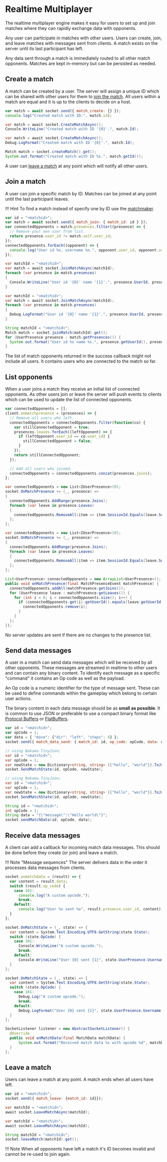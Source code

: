 # Realtime Multiplayer

The realtime multiplayer engine makes it easy for users to set up and join matches where they can rapidly exchange data with opponents.

Any user can participate in matches with other users. Users can create, join, and leave matches with messages sent from clients. A match exists on the server until its last participant has left.

Any data sent through a match is immediately routed to all other match opponents. Matches are kept in-memory but can be persisted as needed.

## Create a match

A match can be created by a user. The server will assign a unique ID which can be shared with other users for them to [join the match](#join-a-match). All users within a match are equal and it is up to the clients to decide on a host.

```js fct_label="JavaScript"
var match = await socket.send({ match_create: {} });
console.log("Created match with ID:", match.id);
```

```csharp fct_label=".NET"
var match = await socket.CreateMatchAsync();
Console.WriteLine("Created match with ID '{0}'.", match.Id);
```

```csharp fct_label="Unity"
var match = await socket.CreateMatchAsync();
Debug.LogFormat("Created match with ID '{0}'.", match.Id);
```

```java fct_label="Java"
Match match = socket.createMatch().get();
System.out.format("Created match with ID %s.", match.getId());
```

A user can [leave a match](#leave-a-match) at any point which will notify all other users.

## Join a match

A user can join a specific match by ID. Matches can be joined at any point until the last participant leaves.

!!! Hint
    To find a match instead of specify one by ID use the [matchmaker](gameplay-matchmaker.md).

```js fct_label="JavaScript"
var id = "<matchid>";
var match = await socket.send({ match_join: { match_id: id } });
var connectedOpponents = match.presences.filter((presence) => {
  // Remove your own user from list.
  return presence.user_id != match.self.user_id;
});
connectedOpponents.forEach((opponent) => {
  console.log("User id %o, username %o.", opponent.user_id, opponent.username);
});
```

```csharp fct_label=".NET"
var matchId = "<matchid>";
var match = await socket.JoinMatchAsync(matchId);
foreach (var presence in match.presences)
{
  Console.WriteLine("User id '{0}' name '{1}'.", presence.UserId, presence.Username);
}
```

```csharp fct_label="Unity"
var matchId = "<matchid>";
var match = await socket.JoinMatchAsync(matchId);
foreach (var presence in match.presences)
{
  Debug.LogFormat("User id '{0}' name '{1}'.", presence.UserId, presence.Username);
}
```

```java fct_label="Java"
String matchId = "<matchid>";
Match match = socket.joinMatch(matchId).get();
for (UserPresence presence : match.getPresences()) {
  System.out.format("User id %s name %s.", presence.getUserId(), presence.getUsername());
}
```

The list of match opponents returned in the success callback might not include all users. It contains users who are connected to the match so far.

## List opponents

When a user joins a match they receive an initial list of connected opponents. As other users join or leave the server will push events to clients which can be used to update the list of connected opponents.

```js fct_label="JavaScript"
var connectedOpponents = [];
client.onmatchpresence = (presences) => {
  // Remove all users who left.
  connectedOpponents = connectedOpponents.filter(function(co) {
    var stillConnectedOpponent = true;
    presences.leaves.forEach((leftOpponent) => {
      if (leftOpponent.user_id == co.user_id) {
        stillConnectedOpponent = false;
      }
    });
    return stillConnectedOpponent;
  });

  // Add all users who joined.
  connectedOpponents = connectedOpponents.concat(presences.joins);
};
```

```csharp fct_label=".NET"
var connectedOpponents = new List<IUserPresence>(0);
socket.OnMatchPresence += (_, presence) =>
{
  connectedOpponents.AddRange(presence.Joins);
  foreach (var leave in presence.Leaves)
  {
    connectedOpponents.RemoveAll(item => item.SessionId.Equals(leave.SessionId));
  };
};
```

```csharp fct_label="Unity"
var connectedOpponents = new List<IUserPresence>(0);
socket.OnMatchPresence += (_, presence) =>
{
  connectedOpponents.AddRange(presence.Joins);
  foreach (var leave in presence.Leaves)
  {
    connectedOpponents.RemoveAll(item => item.SessionId.Equals(leave.SessionId));
  };
};
```

```java fct_label="Java"
List<UserPresence> connectedOpponents = new ArrayList<UserPresence>();
public void onMatchPresence(final MatchPresenceEvent matchPresence) {
  connectedOpponents.addAll(matchPresence.getJoins());
  for (UserPresence leave : matchPresence.getLeaves()) {
    for (int i = 0; i < connectedOpponents.size(); i++) {
      if (connectedOpponents.get(i).getUserId().equals(leave.getUserId())) {
        connectedOpponents.remove(i);
      }
    }
  };
});
```

No server updates are sent if there are no changes to the presence list.

## Send data messages

A user in a match can send data messages which will be received by all other opponents. These messages are streamed in realtime to other users and can contain any binary content. To identify each message as a specific "command" it contains an Op code as well as the payload.

An Op code is a numeric identifier for the type of message sent. These can be used to define commands within the gameplay which belong to certain user actions.

The binary content in each data message should be as __small as possible__. It is common to use JSON or preferable to use a compact binary format like <a href="https://developers.google.com/protocol-buffers/" target="\_blank">Protocol Buffers</a> or <a href="https://google.github.io/flatbuffers/" target="\_blank">FlatBuffers</a>.

```js fct_label="JavaScript"
var id = "<matchid>";
var opCode = 1;
var data = { "move": {"dir": "left", "steps": 4} };
socket.send({ match_data_send: { match_id: id, op_code: opCode, data: data } });
```

```csharp fct_label=".NET"
// using Nakama.TinyJson;
var id = "<matchid>";
var opCode = 1;
var newState = new Dictionary<string, string> {{"hello", "world"}}.ToJson();
socket.SendMatchState(id, opCode, newState);
```

```csharp fct_label="Unity"
// using Nakama.TinyJson;
var id = "<matchid>";
var opCode = 1;
var newState = new Dictionary<string, string> {{"hello", "world"}}.ToJson();
socket.SendMatchState(id, opCode, newState);
```

```java fct_label="Java"
String id = "<matchid>";
int opCode = 1;
String data = "{\"message\":\"Hello world\"}";
socket.sendMatchData(id, opCode, data);
```

## Receive data messages

A client can add a callback for incoming match data messages. This should be done before they create (or join) and leave a match.

!!! Note "Message sequences"
    The server delivers data in the order it processes data messages from clients.

```js fct_label="JavaScript"
socket.onmatchdata = (result) => {
  var content = result.data;
  switch (result.op_code) {
    case 101:
      console.log("A custom opcode.");
      break;
    default:
      console.log("User %o sent %o", result.presence.user_id, content);
  }
};
```

```csharp fct_label=".NET"
socket.OnMatchState = (_, state) => {
  var content = System.Text.Encoding.UTF8.GetString(state.State);
  switch (state.OpCode) {
    case 101:
      Console.WriteLine("A custom opcode.");
      break;
    default:
      Console.WriteLine("User {0} sent {1}", state.UserPresence.Username, content);
  }
};
```

```csharp fct_label="Unity"
socket.OnMatchState = (_, state) => {
  var content = System.Text.Encoding.UTF8.GetString(state.State);
  switch (state.OpCode) {
    case 101:
      Debug.Log("A custom opcode.");
      break;
    default:
      Debug.LogFormat("User {0} sent {1}", state.UserPresence.Username, content);
  }
};
```

```java fct_label="Java"
SocketListener listener = new AbstractSocketListener() {
  @Override
  public void onMatchData(final MatchData matchData) {
      System.out.format("Received match data %s with opcode %d", matchData.getData(), matchData.getOpCode());
  }
};
```

## Leave a match

Users can leave a match at any point. A match ends when all users have left.

```js fct_label="JavaScript"
var id = "<matchid>";
socket.send({ match_leave: {match_id: id}});
```

```csharp fct_label=".NET"
var matchId = "<matchid>";
await socket.LeaveMatchAsync(matchId);
```

```csharp fct_label="Unity"
var matchId = "<matchid>";
await socket.LeaveMatchAsync(matchId);
```

```java fct_label="Java"
String matchId = "<matchid>";
socket.leaveMatch(matchId).get();
```

!!! Note
    When all opponents have left a match it's ID becomes invalid and cannot be re-used to join again.
